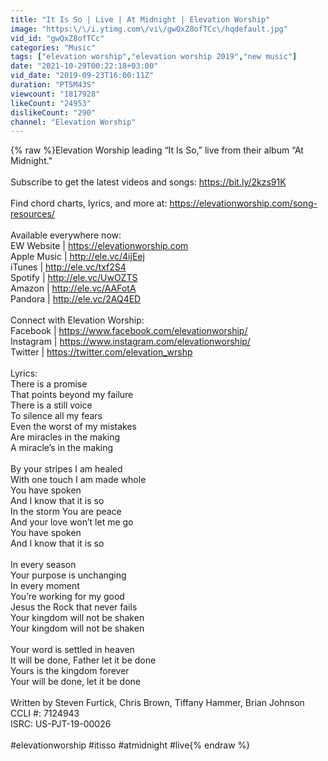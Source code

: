 ```yaml
---
title: "It Is So | Live | At Midnight | Elevation Worship"
image: "https:\/\/i.ytimg.com\/vi\/gwQxZ8ofTCc\/hqdefault.jpg"
vid_id: "gwQxZ8ofTCc"
categories: "Music"
tags: ["elevation worship","elevation worship 2019","new music"]
date: "2021-10-29T00:22:18+03:00"
vid_date: "2019-09-23T16:00:11Z"
duration: "PT5M43S"
viewcount: "1817928"
likeCount: "24953"
dislikeCount: "290"
channel: "Elevation Worship"
---
```

{% raw %}Elevation Worship leading “It Is So,” live from their album “At Midnight.&quot; <br /><br />Subscribe to get the latest videos and songs: <a rel="nofollow" target="blank" href="https://bit.ly/2kzs91K">https://bit.ly/2kzs91K</a><br /><br />Find chord charts, lyrics, and more at: <a rel="nofollow" target="blank" href="https://elevationworship.com/song-resources/">https://elevationworship.com/song-resources/</a><br /><br />Available everywhere now: <br />EW Website | <a rel="nofollow" target="blank" href="https://elevationworship.com">https://elevationworship.com</a><br />Apple Music | <a rel="nofollow" target="blank" href="http://ele.vc/4ijEej">http://ele.vc/4ijEej</a><br />iTunes | <a rel="nofollow" target="blank" href="http://ele.vc/txf2S4">http://ele.vc/txf2S4</a><br />Spotify | <a rel="nofollow" target="blank" href="http://ele.vc/UwOZTS">http://ele.vc/UwOZTS</a><br />Amazon | <a rel="nofollow" target="blank" href="http://ele.vc/AAFotA">http://ele.vc/AAFotA</a><br />Pandora | <a rel="nofollow" target="blank" href="http://ele.vc/2AQ4ED">http://ele.vc/2AQ4ED</a><br /><br />Connect with Elevation Worship:<br />Facebook | <a rel="nofollow" target="blank" href="https://www.facebook.com/elevationworship/">https://www.facebook.com/elevationworship/</a><br />Instagram | <a rel="nofollow" target="blank" href="https://www.instagram.com/elevationworship/">https://www.instagram.com/elevationworship/</a><br />Twitter | <a rel="nofollow" target="blank" href="https://twitter.com/elevation_wrshp">https://twitter.com/elevation_wrshp</a><br /><br />Lyrics:<br />There is a promise<br />That points beyond my failure<br />There is a still voice<br />To silence all my fears<br />Even the worst of my mistakes<br />Are miracles in the making<br />A miracle’s in the making<br /><br />By your stripes I am healed<br />With one touch I am made whole<br />You have spoken<br />And I know that it is so<br />In the storm You are peace<br />And your love won’t let me go<br />You have spoken<br />And I know that it is so<br /><br />In every season<br />Your purpose is unchanging<br />In every moment<br />You’re working for my good<br />Jesus the Rock that never fails<br />Your kingdom will not be shaken<br />Your kingdom will not be shaken<br /><br />Your word is settled in heaven<br />It will be done, Father let it be done<br />Yours is the kingdom forever<br />Your will be done, let it be done<br /><br />Written by Steven Furtick, Chris Brown, Tiffany Hammer, Brian Johnson<br />CCLI #: 7124943<br />ISRC: US-PJT-19-00026<br /><br />#elevationworship #itisso #atmidnight #live{% endraw %}
